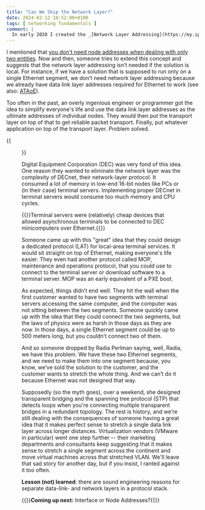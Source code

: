 ```yaml
---
title: "Can We Skip the Network Layer?"
date: 2024-02-12 10:52:00+0100
tags: [ networking fundamentals ]
comment: |
  In early 2020 I created the _[Network Layer Addressing](https://my.ipspace.net/bin/get/Net101/NA3.1%20-%20Network%20Layer%20Addressing.mp4?doccode=Net101)_ video as part of the _[How Networks Really Work webinar](https://www.ipspace.net/How_Networks_Really_Work)_. This blog post is an edited transcript of the first part of that video.
---
```

I mentioned that [you don't need node addresses when dealing with only two entities](/2023/09/addresses-in-network-stack/). Now and then, someone tries to extend this concept and suggests that the network layer addressing isn’t needed if the solution is local. For instance, if we have a solution that is supposed to run only on a single Ethernet segment, we don’t need network layer addressing because we already have data link layer addresses required for Ethernet to work (see also: [ATAoE](/2010/09/ataoe-for-converged-data-center/)).

Too often in the past, an overly ingenious engineer or programmer got the idea to simplify everyone's life and use the data link layer addresses as the ultimate addresses of individual nodes. They would then put the transport layer on top of that to get reliable packet transport. Finally, put whatever application on top of the transport layer. Problem solved.
<!--more-->
{{<figure src="/2024/02/addr-local.png">}}

Digital Equipment Corporation (DEC) was very fond of this idea. One reason they wanted to eliminate the network layer was the complexity of DECnet, their network-layer protocol. It consumed a lot of memory in low-end 16-bit nodes like PCs or (in their case) terminal servers. Implementing proper DECnet in terminal servers would consume too much memory and CPU cycles.

{{<note info>}}Terminal servers were (relatively) cheap devices that allowed asynchronous terminals to be connected to DEC minicomputers over Ethernet.{{</note>}}

Someone came up with this "great" idea that they could design a dedicated protocol (LAT) for local-area terminal services. It would sit straight on top of Ethernet, making everyone's life easier. They even had another protocol called MOP, maintenance and operations protocol, that you could use to connect to the terminal server or download software to a terminal server. MOP was an early equivalent of a PXE boot.

As expected, things didn’t end well. They hit the wall when the first customer wanted to have two segments with terminal servers accessing the same computer, and the computer was not sitting between the two segments. Someone quickly came up with the idea that they could connect the two segments, but the laws of physics were as harsh in those days as they are now. In those days, a single Ethernet segment could be up to 500 meters long, but you couldn’t connect two of them.

And so someone dropped by Radia Perlman saying, well, Radia, we have this problem. We have these two Ethernet segments, and we need to make them into one segment because, you know, we’ve sold the solution to the customer, and the customer wants to stretch the whole thing. And we can’t do it because Ethernet was not designed that way.

Supposedly (so the myth goes), over a weekend, she designed transparent bridging and the spanning tree protocol (STP) that detects loops when you're connecting multiple transparent bridges in a redundant topology. The rest is history, and we’re still dealing with the consequences of someone having a great idea that it makes perfect sense to stretch a single data link layer across longer distances. Virtualization vendors (VMware in particular) went one step further -- their marketing departments and consultants keep suggesting that it makes sense to stretch a single segment across the continent and move virtual machines across that stretched VLAN. We'll leave that sad story for another day, but if you insist, I ranted against it too often.

**Lesson (not) learned**: there are sound engineering reasons for separate data-link- and network layers in a protocol stack.

{{<next-in-series page="/posts/2024/02/interface-node-addresses.md">}}**Coming up next:** Interface or Node Addresses?{{</next-in-series>}}
